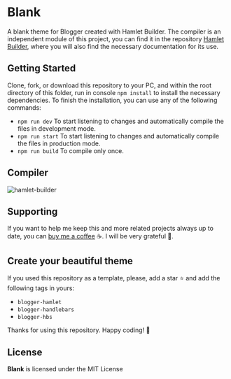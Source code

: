 # Blank

A blank theme for Blogger created with Hamlet Builder. The compiler is an independent module of this project, you can find it in the repository [Hamlet Builder](https://github.com/zkreations/hamlet-builder), where you will also find the necessary documentation for its use.

## Getting Started

Clone, fork, or download this repository to your PC, and within the root directory of this folder, run in console `npm install` to install the necessary dependencies. To finish the installation, you can use any of the following commands:

- `npm run dev` To start listening to changes and automatically compile the files in development mode.
- `npm run start` To start listening to changes and automatically compile the files in production mode.
- `npm run build` To compile only once.

## Compiler


![hamlet-builder](https://raw.githubusercontent.com/zkreations/hamlet/main/static/hamlet-builder.png)


## Supporting

If you want to help me keep this and more related projects always up to date, you can [buy me a coffee](https://ko-fi.com/zkreations) ☕. I will be very grateful 👏.


## Create your beautiful theme

If you used this repository as a template, please, add a star ⭐ and add the following tags in yours:

- `blogger-hamlet`
- `blogger-handlebars`
- `blogger-hbs`

Thanks for using this repository. Happy coding! 🚀

## License

**Blank** is licensed under the MIT License
